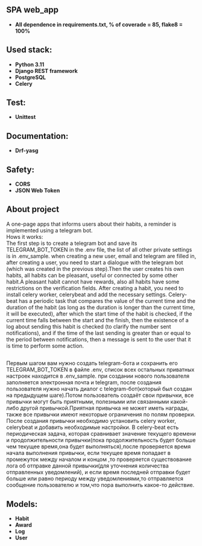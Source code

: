 ## SPA web_app
- **All dependence in requirements.txt, % of coverade = 85, flake8 = 100%**

## Used stack:
- **Python 3.11**
- **Django REST framework**
- **PostgreSQL**
- **Celery**
## Test:
- **Unittest**
## Documentation:
- **Drf-yasg**
## Safety:
- **CORS**
- **JSON Web Token**

## About project
A one-page apps that informs users about their habits, a reminder is implemented using a telegram bot.
<br>Hows it works:
<br>The first step is to create a telegram bot and save its TELEGRAM_BOT_TOKEN in the .env file, the list of all other private settings is in .env_sample.
when creating a new user, email and telegram are filled in, after creating a user, you need to start a dialogue with the telegram bot (which was created in the previous step).Then the user creates his own habits, all habits can be pleasant, useful or connected by some other habit.A pleasant habit cannot have rewards, also all habits have some restrictions on the verification fields. After creating a habit, you need to install celery worker, celerybeat and add the necessary settings. Celery-beat has a periodic task that compares the value of the current time and the duration of the habit (as long as the duration is longer than the current time, it will be executed), after which the start time of the habit is checked, if the current time falls between the start and the finish, then the existence of a log about sending this habit is checked (to clarify the number sent notifications), and if the time of the last sending is greater than or equal to the period between notifications, then a message is sent to the user that it is time to perform some action.

## 
Первым шагом вам нужно создать telegram-бота и сохранить его TELEGRAM_BOT_TOKEN в файле .env, список всех остальных приватных настроек находится в .env_sample.
при создании нового пользователя заполняется электронная почта и telegram, после создания пользователя нужно начать диалог с  telegram-бот(который был создан на предыдущем шаге).Потом пользователь создаёт свои привычки, все привычки могут быть приятными, полезными или связанными какой-либо другой привычкой.Приятная привычка не может иметь награды, также все привычки имеют некоторые ограничения по полям проверки. После создания привычки необходимо установить celery worker, celerybeat и добавить необходимые настройки. В celery-beat есть периодическая задача, которая сравнивает значение текущего времени и продолжительности привычки(пока продолжительность будет больше чем текущее время,она будет выполняться),после проверяется время начала выполнения привычки, если текущее время попадает в промежуток между началом и концом ,то проверяется существование лога об отправке данной привычки(для уточнения количества отправленных уведомлений), и если время последней отправки будет больше или равно периоду между уведомлениями,то отправляется сообщение пользователю и том,что пора выполнить какое-то действие.

## Models:
- **Habit**
- **Award**
- **Log**
- **User**



